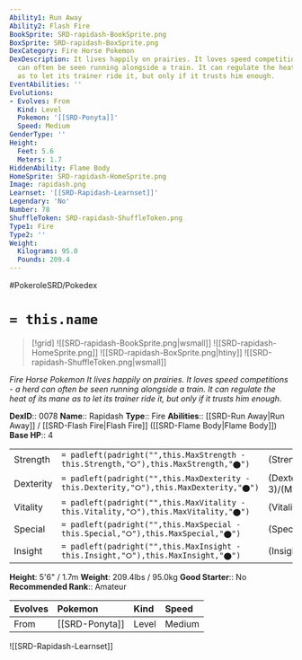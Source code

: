 ```yaml
---
Ability1: Run Away
Ability2: Flash Fire
BookSprite: SRD-rapidash-BookSprite.png
BoxSprite: SRD-rapidash-BoxSprite.png
DexCategory: Fire Horse Pokemon
DexDescription: It lives happily on prairies. It loves speed competitions - a herd
  can often be seen running alongside a train. It can regulate the heat of its mane
  as to let its trainer ride it, but only if it trusts him enough.
EventAbilities: ''
Evolutions:
- Evolves: From
  Kind: Level
  Pokemon: '[[SRD-Ponyta]]'
  Speed: Medium
GenderType: ''
Height:
  Feet: 5.6
  Meters: 1.7
HiddenAbility: Flame Body
HomeSprite: SRD-rapidash-HomeSprite.png
Image: rapidash.png
Learnset: '[[SRD-Rapidash-Learnset]]'
Legendary: 'No'
Number: 78
ShuffleToken: SRD-rapidash-ShuffleToken.png
Type1: Fire
Type2: ''
Weight:
  Kilograms: 95.0
  Pounds: 209.4
---
```


#PokeroleSRD/Pokedex

# `= this.name`

> [!grid]
> ![[SRD-rapidash-BookSprite.png|wsmall]]
> ![[SRD-rapidash-HomeSprite.png]]
> ![[SRD-rapidash-BoxSprite.png|htiny]]
> ![[SRD-rapidash-ShuffleToken.png|wsmall]]


*Fire Horse Pokemon*
*It lives happily on prairies. It loves speed competitions - a herd can often be seen running alongside a train. It can regulate the heat of its mane as to let its trainer ride it, but only if it trusts him enough.*

**DexID**:: 0078
**Name**:: Rapidash
**Type**:: Fire
**Abilities**:: [[SRD-Run Away|Run Away]] / [[SRD-Flash Fire|Flash Fire]] ([[SRD-Flame Body|Flame Body]])
**Base HP**:: 4

|           |                                                                                        |                                          |
| --------- | -------------------------------------------------------------------------------------- | ---------------------------------------- |
| Strength  | `= padleft(padright("",this.MaxStrength - this.Strength,"⭘"),this.MaxStrength,"⬤")`    | (Strength::3)/(MaxStrength::6)   |
| Dexterity | `= padleft(padright("",this.MaxDexterity - this.Dexterity,"⭘"),this.MaxDexterity,"⬤")` | (Dexterity:: 3)/(MaxDexterity::6) |
| Vitality  | `= padleft(padright("",this.MaxVitality - this.Vitality,"⭘"),this.MaxVitality,"⬤")`    | (Vitality::2)/(MaxVitality::5)   |
| Special   | `= padleft(padright("",this.MaxSpecial - this.Special,"⭘"),this.MaxSpecial,"⬤")`       | (Special::2)/(MaxSpecial::5)     |
| Insight   | `= padleft(padright("",this.MaxInsight - this.Insight,"⭘"),this.MaxInsight,"⬤")`       | (Insight::2)/(MaxInsight::5)     |

**Height**: 5'6" / 1.7m
**Weight**: 209.4lbs / 95.0kg
**Good Starter**:: No
**Recommended Rank**:: Amateur

| Evolves   | Pokemon        | Kind   | Speed   |
|:----------|:---------------|:-------|:--------|
| From      | [[SRD-Ponyta]] | Level  | Medium  |

![[SRD-Rapidash-Learnset]]